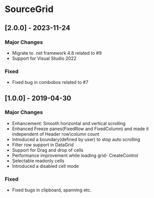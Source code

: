 # SourceGrid

## [2.0.0] - 2023-11-24

### Major Changes

- Migrate to .net framework 4.8 related to #9
- Support for Visual Studio 2022

### Fixed

- Fixed bug in combobox related to #7


## [1.0.0] - 2019-04-30

### Major Changes

- Enhancement: Smooth horizontal and vertical scrolling
- Enhanced Freeze panes(FixedRow and FixedColumn) and made it independent of Header row\column count
- Introduced a boundary(defined by user) to stop auto scrolling
- Filter row support in DataGrid
- Support for Drag and drop of cells
- Performance improvement while loading grid- CreateControl
- Selectable readonly cells
- Introduced a disabled cell mode

### Fixed

- Fixed bugs in clipboard, spanning etc.
